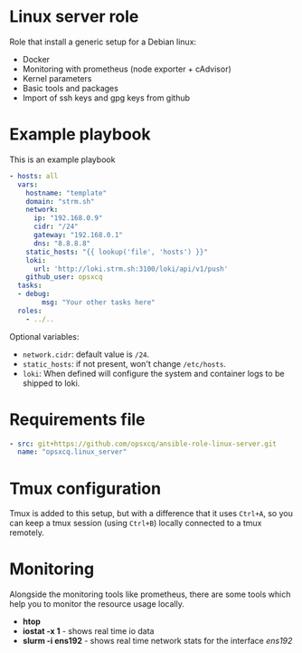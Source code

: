 # Linux server role

Role that install a generic setup for a Debian linux:

 - Docker
 - Monitoring with prometheus (node exporter + cAdvisor)
 - Kernel parameters
 - Basic tools and packages
 - Import of ssh keys and gpg keys from github
 
# Example playbook

This is an example playbook


```yml
- hosts: all
  vars:
    hostname: "template"
    domain: "strm.sh"
    network:
      ip: "192.168.0.9"
      cidr: "/24"
      gateway: "192.168.0.1"
      dns: "8.8.8.8"
    static_hosts: "{{ lookup('file', 'hosts') }}"
    loki:
      url: 'http://loki.strm.sh:3100/loki/api/v1/push'
    github_user: opsxcq
  tasks:
  - debug:
        msg: "Your other tasks here"
  roles:
    - ../..
```

Optional variables:

 - `network.cidr`: default value is `/24`.
 - `static_hosts`: if not present, won't change `/etc/hosts`.
 - `loki`: When defined will configure the system and container logs to be
   shipped to loki.

# Requirements file

```yml
- src: git+https://github.com/opsxcq/ansible-role-linux-server.git
  name: "opsxcq.linux_server"
```

# Tmux configuration

Tmux is added to this setup, but with a difference that it uses `Ctrl+A`, so you
can keep a tmux session (using `Ctrl+B`) locally connected to a tmux remotely.

# Monitoring

Alongside the monitoring tools like prometheus, there are some tools which help
you to monitor the resource usage locally.

- **htop**
- **iostat -x 1** - shows real time io data
- **slurm -i ens192** - shows real time network stats for the interface *ens192*
